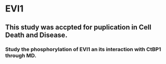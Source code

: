 # EVI1
## This study was accpted for puplication in Cell Death and Disease. 
### Study the phosphorylation of EVI1 an its interaction with CtBP1 through MD. 
